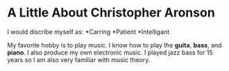 # A Little About Christopher Aronson

I would discribe myself as:
*Carring
*Patient
*Intelligant

My favorite hobby is to play music. I know how to play the __guita__, __bass__, and __piano__. I also produce my own electronic music. I played jazz bass for 15 years so I am also very familiar with music theory.
